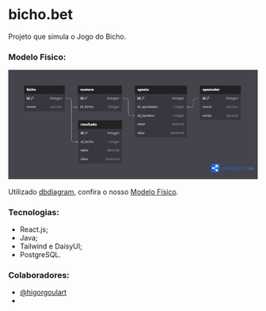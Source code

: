 # bicho.bet

Projeto que simula o Jogo do Bicho.

### Modelo Físico:

<div>
    <img src="bicho.bet.png" alt="Modelo Físico" style="heigh: 400px; width: 600px;">
</div>

Utilizado [dbdiagram](https://dbdiagram.io/), confira o nosso [Modelo Físico](https://dbdiagram.io/d/64cd327102bd1c4a5e43aa7a).

### Tecnologias:

- React.js;
- Java;
- Tailwind e DaisyUI;
- PostgreSQL.

### Colaboradores:

- [@higorgoulart](https://github.com/higorgoulart)
- 